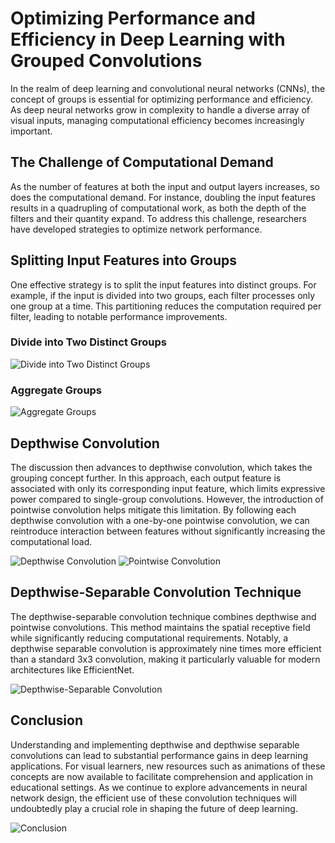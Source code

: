 # Optimizing Performance and Efficiency in Deep Learning with Grouped Convolutions

In the realm of deep learning and convolutional neural networks (CNNs), the concept of groups is essential for optimizing performance and efficiency. As deep neural networks grow in complexity to handle a diverse array of visual inputs, managing computational efficiency becomes increasingly important. 

## The Challenge of Computational Demand

As the number of features at both the input and output layers increases, so does the computational demand. For instance, doubling the input features results in a quadrupling of computational work, as both the depth of the filters and their quantity expand. To address this challenge, researchers have developed strategies to optimize network performance.

## Splitting Input Features into Groups

One effective strategy is to split the input features into distinct groups. For example, if the input is divided into two groups, each filter processes only one group at a time. This partitioning reduces the computation required per filter, leading to notable performance improvements.

### Divide into Two Distinct Groups

![Divide into Two Distinct Groups](https://github.com/user-attachments/assets/605ef52c-e23e-42ec-835e-69557753e1af)

### Aggregate Groups

![Aggregate Groups](https://github.com/user-attachments/assets/a43735ac-818f-4bec-8553-ddc8696b2628)

## Depthwise Convolution

The discussion then advances to depthwise convolution, which takes the grouping concept further. In this approach, each output feature is associated with only its corresponding input feature, which limits expressive power compared to single-group convolutions. However, the introduction of pointwise convolution helps mitigate this limitation. By following each depthwise convolution with a one-by-one pointwise convolution, we can reintroduce interaction between features without significantly increasing the computational load.

![Depthwise Convolution](https://github.com/user-attachments/assets/ef2175f1-bd8e-4b1a-917f-8c630ced2311)
![Pointwise Convolution](https://github.com/user-attachments/assets/7ae608a7-0c00-4a61-80e5-4ca1cb8efa9e)

## Depthwise-Separable Convolution Technique

The depthwise-separable convolution technique combines depthwise and pointwise convolutions. This method maintains the spatial receptive field while significantly reducing computational requirements. Notably, a depthwise separable convolution is approximately nine times more efficient than a standard 3x3 convolution, making it particularly valuable for modern architectures like EfficientNet.

![Depthwise-Separable Convolution](https://github.com/user-attachments/assets/15403d8e-0259-40b6-85d3-6209d2ef604b)

## Conclusion

Understanding and implementing depthwise and depthwise separable convolutions can lead to substantial performance gains in deep learning applications. For visual learners, new resources such as animations of these concepts are now available to facilitate comprehension and application in educational settings. As we continue to explore advancements in neural network design, the efficient use of these convolution techniques will undoubtedly play a crucial role in shaping the future of deep learning. 

![Conclusion](https://github.com/user-attachments/assets/c76f08fc-5bdc-439a-a9ec-657bba0e9b9e)

